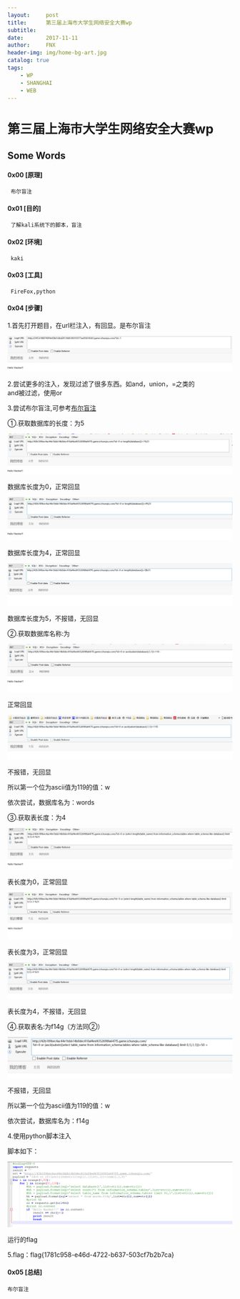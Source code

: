 ```yaml
---
layout:     post
title:      第三届上海市大学生网络安全大赛wp
subtitle:   
date:       2017-11-11
author:     FNX
header-img: img/home-bg-art.jpg
catalog: true
tags:
    - WP
    - SHANGHAI
    - WEB
---
```


# 第三届上海市大学生网络安全大赛wp

## Some Words

#### 0x00 [原理]

     布尔盲注
#### 0x01 [目的]

     了解kali系统下的脚本，盲注
#### 0x02 [环境]

     kaki
#### 0x03 [工具]

     FireFox,python
#### 0x04 [步骤]

1.首先打开题目，在url栏注入，有回显。是布尔盲注

![](/img/words_1.png)

2.尝试更多的注入，发现过滤了很多东西。如and，union，=之类的</br>
  and被过滤，使用or</br>

3.尝试布尔盲注,可参考[布尔盲注](http://blog.csdn.net/squeen_/article/details/52767887)</br>

  ①.获取数据库的长度：为5</br>
  
  ![](/img/words_2.png)</br>
  
  数据库长度为0，正常回显</br>
  
  ![](/img/words_3.png)</br>
  
  数据库长度为4，正常回显</br>
  
  ![](/img/words_4.png)</br>
  
  数据库长度为5，不报错，无回显</br>
  
  ②.获取数据库名称:为</br>
  
  ![](/img/words_5.png)</br>
  
  正常回显</br>
  
  ![](/img/words_6.png)</br>
  
  不报错，无回显</br>
  
  所以第一个位为ascii值为119的值：w</br>
  
  依次尝试，数据库名为：words</br>
  
  ③.获取表长度：为4</br>
  
  ![](/img/words_7.png)</br>
  
  表长度为0，正常回显</br>
  
  ![](/img/words_8.png)</br>
  
  表长度为3，正常回显</br>
  
  ![](/img/words_9.png)</br>
  
  表长度为4，不报错，无回显</br>
  
  ④.获取表名:为f14g（方法同②）</br>
  
  ![](/img/words_10.png)</br>
  
  不报错，无回显</br>
  
  所以第一个位为ascii值为119的值：w</br>
  
  依次尝试，数据库名为：f14g</br>

4.使用python脚本注入</br>

 脚本如下：</br>
 
 ![](/img/words_11.png)</br>
 
 运行的flag</br>

5.flag：flag{1781c958-e46d-4722-b637-503cf7b2b7ca}


#### 0x05 [总结]
    布尔盲注
</br>
</br>
</br>
</br>
</br>


